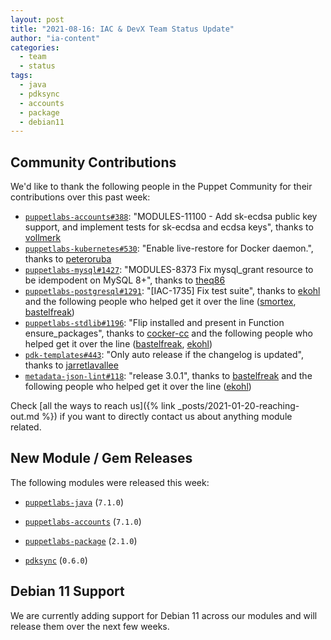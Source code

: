```yaml
---
layout: post
title: "2021-08-16: IAC & DevX Team Status Update"
author: "ia-content"
categories:
  - team
  - status
tags:
  - java
  - pdksync
  - accounts
  - package
  - debian11
---
```


## Community Contributions

We'd like to thank the following people in the Puppet Community for their contributions over this past week:

- [`puppetlabs-accounts#388`][puppetlabs-accounts-pr-388]: "MODULES-11100 - Add sk-ecdsa public key support, and implement tests for sk-ecdsa and ecdsa keys", thanks to [vollmerk][vollmerk]
- [`puppetlabs-kubernetes#530`][puppetlabs-kubernetes-pr-530]: "Enable live-restore for Docker daemon.", thanks to [peteroruba][peteroruba]
- [`puppetlabs-mysql#1427`][puppetlabs-mysql-pr-1427]: "MODULES-8373 Fix mysql_grant resource to be idempodent on MySQL 8+", thanks to [theq86][theq86]
- [`puppetlabs-postgresql#1291`][puppetlabs-postgresql-pr-1291]: "[IAC-1735] Fix test suite", thanks to [ekohl][ekohl] and the following people who helped get it over the line ([smortex][smortex], [bastelfreak][bastelfreak])
- [`puppetlabs-stdlib#1196`][puppetlabs-stdlib-pr-1196]: "Flip installed and present in Function ensure_packages", thanks to [cocker-cc][cocker-cc] and the following people who helped get it over the line ([bastelfreak][bastelfreak], [ekohl][ekohl])
- [`pdk-templates#443`][pdk-templates-pr-443]: "Only auto release if the changelog is updated", thanks to [jarretlavallee][jarretlavallee]
- [`metadata-json-lint#118`][metadata-json-lint-pr-118]: "release 3.0.1", thanks to [bastelfreak][bastelfreak] and the following people who helped get it over the line ([ekohl][ekohl])

Check [all the ways to reach us]({% link _posts/2021-01-20-reaching-out.md %}) if you want to directly contact us about anything module related.

## New Module / Gem Releases

The following modules were released this week:

- [`puppetlabs-java`][puppetlabs-java] (`7.1.0`)
- [`puppetlabs-accounts`][puppetlabs-accounts] (`7.1.0`)
- [`puppetlabs-package`][puppetlabs-package] (`2.1.0`)
- [`pdksync`][pdksync]  (`0.6.0`)

  [puppetlabs-java]: https://github.com/puppetlabs/puppetlabs-java
  [puppetlabs-accounts]: https://github.com/puppetlabs/puppetlabs-accounts
  [puppetlabs-package]: https://github.com/puppetlabs/puppetlabs-package
  [pdksync]: https://github.com/pdksync
  [puppetlabs-accounts-pr-388]: https://github.com/puppetlabs/puppetlabs-accounts/pull/388
  [vollmerk]: https://github.com/vollmerk
  [puppetlabs-kubernetes-pr-530]: https://github.com/puppetlabs/puppetlabs-kubernetes/pull/530
  [peteroruba]: https://github.com/peteroruba
  [puppetlabs-mysql-pr-1427]: https://github.com/puppetlabs/puppetlabs-mysql/pull/1427
  [theq86]: https://github.com/theq86
  [puppetlabs-postgresql-pr-1291]: https://github.com/puppetlabs/puppetlabs-postgresql/pull/1291
  [ekohl]: https://github.com/ekohl
  [smortex]: https://github.com/smortex
  [bastelfreak]: https://github.com/bastelfreak
  [puppetlabs-stdlib-pr-1196]: https://github.com/puppetlabs/puppetlabs-stdlib/pull/1196
  [cocker-cc]: https://github.com/cocker-cc
  [pdk-templates-pr-443]: https://github.com/puppetlabs/pdk-templates/pull/443
  [jarretlavallee]: https://github.com/jarretlavallee
  [metadata-json-lint-pr-118]: https://github.com/voxpupuli/metadata-json-lint/pull/118

## Debian 11 Support

We are currently adding support for Debian 11 across our modules and will release them over the next few weeks.

<!-- check https://tickets.puppetlabs.com/secure/RapidBoard.jspa?rapidView=1176&quickFilter=8745 for other tickets closed out this week that should be mentioned here -->

  [Adrian]:             https://github.com/adrianiurca
  [Ben]:                https://github.com/binford2k
  [Ciaran]:             https://github.com/sanfrancrisko
  [Daiana]:             https://github.com/daianamezdrea
  [Danny]:              https://github.com/carabasdaniel
  [DavidArmstrong]:     https://github.com/da-ar
  [DavidSchmitt]:       https://github.com/DavidS
  [DavidSwan]:          https://github.com/david22swan
  [Disha]:              https://github.com/Disha-maker
  [James]:              https://github.com/jpogran
  [Lore]:               https://github.com/lionce
  [Michael]:            https://github.com/michaeltlombardi
  [Paula]:              https://github.com/pmcmaw
  [Sheena]:             https://github.com/sheenaajay
  [Supported Modules]:  https://puppetlabs.github.io/iac/modules/
  [Tools]:              https://puppetlabs.github.io/iac/tools/
